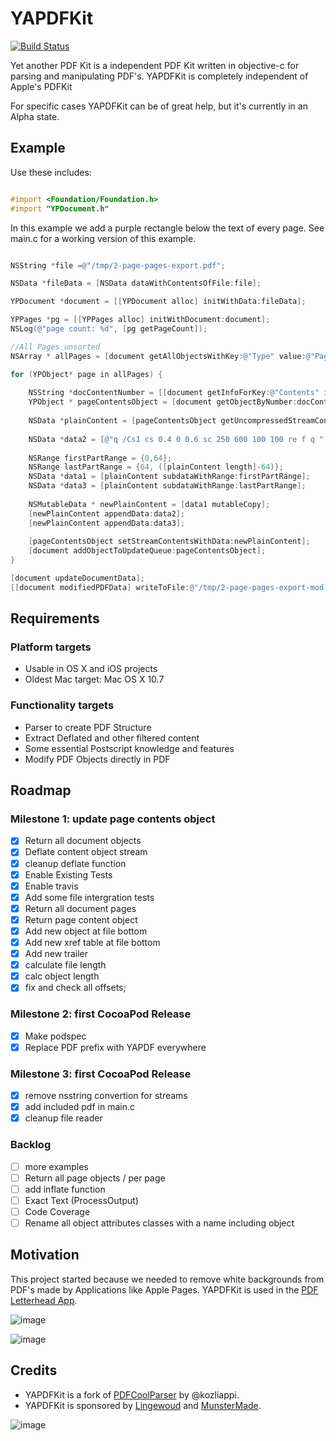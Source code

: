 #  YAPDFKit

[![Build
Status](https://travis-ci.org/mipmip/YAPDFKit.svg?branch=master)](https://travis-ci.org/mipmip/YAPDFKit)

Yet another PDF Kit is a independent PDF Kit written in objective-c for
parsing and manipulating PDF's. YAPDFKit is completely independent of Apple's PDFKit

For specific cases YAPDFKit can be of great help, but it's currently in an Alpha state.

## Example

Use these includes:

```objective-c

#import <Foundation/Foundation.h>
#import "YPDocument.h"
```

In this example we add a purple rectangle below the text of every page. See main.c for a working version of this example.

```objective-c

NSString *file =@"/tmp/2-page-pages-export.pdf";

NSData *fileData = [NSData dataWithContentsOfFile:file];

YPDocument *document = [[YPDocument alloc] initWithData:fileData];

YPPages *pg = [[YPPages alloc] initWithDocument:document];
NSLog(@"page count: %d", [pg getPageCount]);

//All Pages unsorted
NSArray * allPages = [document getAllObjectsWithKey:@"Type" value:@"Page"];

for (YPObject* page in allPages) {
    
    NSString *docContentNumber = [[document getInfoForKey:@"Contents" inObject:[page getObjectNumber]] getReferenceNumber];
    YPObject * pageContentsObject = [document getObjectByNumber:docContentNumber];
    
    NSData *plainContent = [pageContentsObject getUncompressedStreamContentsAsData];
    
    NSData *data2 = [@"q /Cs1 cs 0.4 0 0.6 sc 250 600 100 100 re f q " dataUsingEncoding:NSASCIIStringEncoding];
    
    NSRange firstPartRange = {0,64};
    NSRange lastPartRange = {64, ([plainContent length]-64)};
    NSData *data1 = [plainContent subdataWithRange:firstPartRange];
    NSData *data3 = [plainContent subdataWithRange:lastPartRange];
    
    NSMutableData * newPlainContent = [data1 mutableCopy];
    [newPlainContent appendData:data2];
    [newPlainContent appendData:data3];
    
    [pageContentsObject setStreamContentsWithData:newPlainContent];
    [document addObjectToUpdateQueue:pageContentsObject];
}

[document updateDocumentData];
[[document modifiedPDFData] writeToFile:@"/tmp/2-page-pages-export-mod.pdf" atomically:YES];

```

## Requirements

### Platform targets

- Usable in OS X and iOS projects
- Oldest Mac target: Mac OS X 10.7

### Functionality targets

- Parser to create PDF Structure
- Extract Deflated and other filtered content
- Some essential Postscript knowledge and features
- Modify PDF Objects directly in PDF

## Roadmap

### Milestone 1: update page contents object

- [x] Return all document objects
- [x] Deflate content object stream
- [x] cleanup deflate function
- [x] Enable Existing Tests
- [x] Enable travis
- [x] Add some file intergration tests
- [x] Return all document pages
- [x] Return page content object
- [x] Add new object at file bottom
- [x] Add new xref table at file bottom
- [x] Add new trailer
- [x] calculate file length
- [x] calc object length
- [x] fix and check all offsets;

### Milestone 2: first CocoaPod Release
- [x] Make podspec
- [x] Replace PDF prefix with YAPDF everywhere

### Milestone 3: first CocoaPod Release
- [x] remove nsstring convertion for streams
- [x] add included pdf in main.c
- [x] cleanup file reader

### Backlog
- [ ] more examples
- [ ] Return all page objects / per page
- [ ] add inflate function
- [ ] Exact Text (ProcessOutput)
- [ ] Code Coverage
- [ ] Rename all object attributes classes with a name including object

## Motivation
This project started because we needed to remove white
backgrounds from PDF's made by Applications like Apple Pages. YAPDFKit
is used in the [PDF Letterhead App](http://pdfletterhead.net).

![image](http://picdrop.t3lab.com/DXf3SaNc8d.png)

![image](http://picdrop.t3lab.com/cAobHdySJ6.png)

## Credits
- YAPDFKit is a fork of [PDFCoolParser](https://github.com/kozliappi/PDFCoolParser) by @kozliappi.
- YAPDFKit is sponsored by [Lingewoud](http://lingewoud.com) and [MunsterMade](http://munstermade.com).

![image](http://picdrop.t3lab.com/yCWqnH5FWq.png)
